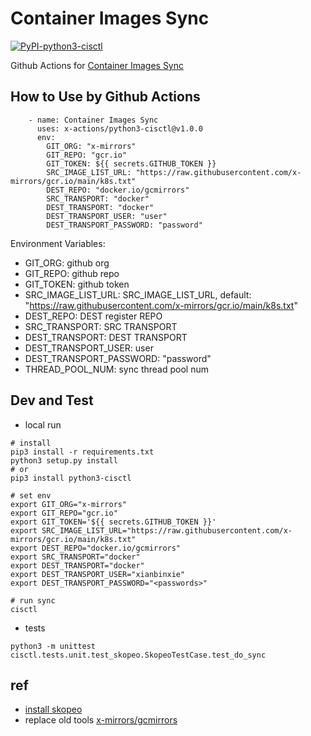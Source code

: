 # Container Images Sync

[![PyPI-python3-cisctl](https://img.shields.io/pypi/v/python3-cisctl.svg?maxAge=3600)](https://pypi.org/project/python3-cisctl/)

Github Actions for [Container Images Sync](https://github.com/marketplace/actions/container-images-sync)

## How to Use by Github Actions

```
    - name: Container Images Sync
      uses: x-actions/python3-cisctl@v1.0.0
      env:
        GIT_ORG: "x-mirrors"
        GIT_REPO: "gcr.io"
        GIT_TOKEN: ${{ secrets.GITHUB_TOKEN }}
        SRC_IMAGE_LIST_URL: "https://raw.githubusercontent.com/x-mirrors/gcr.io/main/k8s.txt"
        DEST_REPO: "docker.io/gcmirrors"
        SRC_TRANSPORT: "docker"
        DEST_TRANSPORT: "docker"
        DEST_TRANSPORT_USER: "user"
        DEST_TRANSPORT_PASSWORD: "password"
```

Environment Variables:

- GIT_ORG: github org
- GIT_REPO: github repo
- GIT_TOKEN: github token
- SRC_IMAGE_LIST_URL: SRC_IMAGE_LIST_URL, default: "https://raw.githubusercontent.com/x-mirrors/gcr.io/main/k8s.txt"
- DEST_REPO: DEST register REPO
- SRC_TRANSPORT: SRC TRANSPORT
- DEST_TRANSPORT: DEST TRANSPORT
- DEST_TRANSPORT_USER: user
- DEST_TRANSPORT_PASSWORD: "password"
- THREAD_POOL_NUM: sync thread pool num

## Dev and Test

- local run

```
# install
pip3 install -r requirements.txt
python3 setup.py install
# or
pip3 install python3-cisctl

# set env
export GIT_ORG="x-mirrors"
export GIT_REPO="gcr.io"
export GIT_TOKEN='${{ secrets.GITHUB_TOKEN }}'
export SRC_IMAGE_LIST_URL="https://raw.githubusercontent.com/x-mirrors/gcr.io/main/k8s.txt"
export DEST_REPO="docker.io/gcmirrors"
export SRC_TRANSPORT="docker"
export DEST_TRANSPORT="docker"
export DEST_TRANSPORT_USER="xianbinxie"
export DEST_TRANSPORT_PASSWORD="<passwords>"

# run sync
cisctl
```

- tests

```
python3 -m unittest cisctl.tests.unit.test_skopeo.SkopeoTestCase.test_do_sync
```

## ref

- [install skopeo](https://www.xiexianbin.cn/container/tools/skopeo/)
- replace old tools [x-mirrors/gcmirrors](https://github.com/x-mirrors/gcmirrors)
